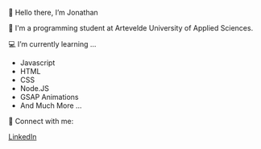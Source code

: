  👋 Hello there, I’m Jonathan

🏫 I'm a programming student at Artevelde University of Applied Sciences.

💻 I’m currently learning ...

- Javascript
- HTML
- CSS
- Node.JS
- GSAP Animations
- And Much More ...

🤝 Connect with me:

[LinkedIn](https://www.linkedin.com/in/jonathandebaene/)
